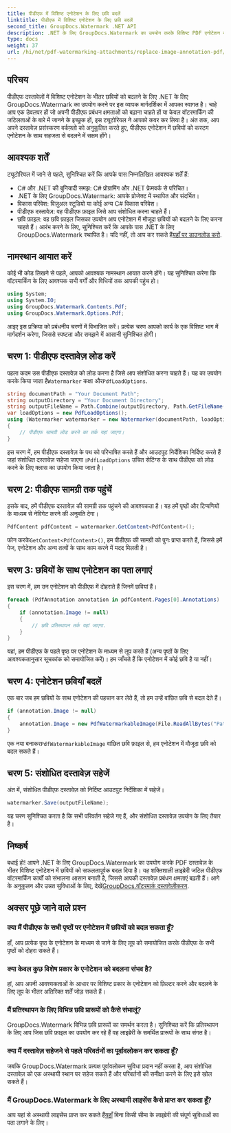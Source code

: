 ```yaml
---
title: पीडीएफ में विशिष्ट एनोटेशन के लिए छवि बदलें
linktitle: पीडीएफ में विशिष्ट एनोटेशन के लिए छवि बदलें
second_title: GroupDocs.Watermark .NET API
description: .NET के लिए GroupDocs.Watermark का उपयोग करके विशिष्ट PDF एनोटेशन में छवियों को बदलने का तरीका जानें। यह विस्तृत मार्गदर्शिका दस्तावेज़ों को लोड करने से लेकर परिवर्तनों को सहेजने तक सब कुछ कवर करती है।
type: docs
weight: 37
url: /hi/net/pdf-watermarking-attachments/replace-image-annotation-pdf/
---
```

## परिचय
पीडीएफ दस्तावेज़ों में विशिष्ट एनोटेशन के भीतर छवियों को बदलने के लिए .NET के लिए GroupDocs.Watermark का उपयोग करने पर इस व्यापक मार्गदर्शिका में आपका स्वागत है। चाहे आप एक डेवलपर हों जो अपनी पीडीएफ प्रबंधन क्षमताओं को बढ़ाना चाहते हों या केवल वॉटरमार्किंग की जटिलताओं के बारे में जानने के इच्छुक हों, इस ट्यूटोरियल ने आपको कवर कर लिया है। अंत तक, आप अपने दस्तावेज़ प्रसंस्करण वर्कफ़्लो को अनुकूलित करते हुए, पीडीएफ एनोटेशन में छवियों को कस्टम एनोटेशन के साथ सहजता से बदलने में सक्षम होंगे।
## आवश्यक शर्तें
ट्यूटोरियल में जाने से पहले, सुनिश्चित करें कि आपके पास निम्नलिखित आवश्यक शर्तें हैं:
- C# और .NET की बुनियादी समझ: C# प्रोग्रामिंग और .NET फ्रेमवर्क से परिचित।
- .NET के लिए GroupDocs.Watermark: आपके प्रोजेक्ट में स्थापित और संदर्भित।
- विकास परिवेश: विज़ुअल स्टूडियो या कोई अन्य C# विकास परिवेश।
- पीडीएफ दस्तावेज़: वह पीडीएफ फ़ाइल जिसे आप संशोधित करना चाहते हैं।
- छवि फ़ाइल: वह छवि फ़ाइल जिसका उपयोग आप एनोटेशन में मौजूदा छवियों को बदलने के लिए करना चाहते हैं।
 आरंभ करने के लिए, सुनिश्चित करें कि आपके पास .NET के लिए GroupDocs.Watermark स्थापित है। यदि नहीं, तो आप कर सकते हैं[यहाँ पर डाउनलोड करो](https://releases.groupdocs.com/Watermark/net/).
## नामस्थान आयात करें
कोई भी कोड लिखने से पहले, आपको आवश्यक नामस्थान आयात करने होंगे। यह सुनिश्चित करेगा कि वॉटरमार्किंग के लिए आवश्यक सभी वर्गों और विधियों तक आपकी पहुंच हो।
```csharp
using System;
using System.IO;
using GroupDocs.Watermark.Contents.Pdf;
using GroupDocs.Watermark.Options.Pdf;
```
आइए इस प्रक्रिया को प्रबंधनीय चरणों में विभाजित करें। प्रत्येक चरण आपको कार्य के एक विशिष्ट भाग में मार्गदर्शन करेगा, जिससे स्पष्टता और समझने में आसानी सुनिश्चित होगी।
## चरण 1: पीडीएफ दस्तावेज़ लोड करें
 पहला कदम उस पीडीएफ दस्तावेज़ को लोड करना है जिसे आप संशोधित करना चाहते हैं। यह का उपयोग करके किया जाता है`Watermarker` कक्षा और`PdfLoadOptions`.

```csharp
string documentPath = "Your Document Path";
string outputDirectory = "Your Document Directory";
string outputFileName = Path.Combine(outputDirectory, Path.GetFileName(documentPath));
var loadOptions = new PdfLoadOptions();
using (Watermarker watermarker = new Watermarker(documentPath, loadOptions))
{
    // पीडीएफ सामग्री लोड करने का तर्क यहां जाएगा।
}
```
 इस चरण में, हम पीडीएफ दस्तावेज़ के पथ को परिभाषित करते हैं और आउटपुट निर्देशिका निर्दिष्ट करते हैं जहां संशोधित दस्तावेज़ सहेजा जाएगा।`PdfLoadOptions` उचित सेटिंग्स के साथ पीडीएफ को लोड करने के लिए क्लास का उपयोग किया जाता है।
## चरण 2: पीडीएफ सामग्री तक पहुंचें
इसके बाद, हमें पीडीएफ दस्तावेज़ की सामग्री तक पहुंचने की आवश्यकता है। यह हमें पृष्ठों और टिप्पणियों के माध्यम से नेविगेट करने की अनुमति देगा।

```csharp
PdfContent pdfContent = watermarker.GetContent<PdfContent>();
```
 फोन करके`GetContent<PdfContent>()`, हम पीडीएफ की सामग्री को पुनः प्राप्त करते हैं, जिससे हमें पेज, एनोटेशन और अन्य तत्वों के साथ काम करने में मदद मिलती है।
## चरण 3: छवियों के साथ एनोटेशन का पता लगाएं
इस चरण में, हम उन एनोटेशन को पीडीएफ में दोहराते हैं जिनमें छवियां हैं।

```csharp
foreach (PdfAnnotation annotation in pdfContent.Pages[0].Annotations)
{
    if (annotation.Image != null)
    {
        // छवि प्रतिस्थापन तर्क यहां जाएगा.
    }
}
```
यहां, हम पीडीएफ के पहले पृष्ठ पर एनोटेशन के माध्यम से लूप करते हैं (अन्य पृष्ठों के लिए आवश्यकतानुसार सूचकांक को समायोजित करें)। हम जाँचते हैं कि एनोटेशन में कोई छवि है या नहीं।
## चरण 4: एनोटेशन छवियाँ बदलें
एक बार जब हम छवियों के साथ एनोटेशन की पहचान कर लेते हैं, तो हम उन्हें वांछित छवि से बदल देते हैं।

```csharp
if (annotation.Image != null)
{
    annotation.Image = new PdfWatermarkableImage(File.ReadAllBytes("Path to Your Image File"));
}
```
 एक नया बनाकर`PdfWatermarkableImage` वांछित छवि फ़ाइल से, हम एनोटेशन में मौजूदा छवि को बदल सकते हैं।
## चरण 5: संशोधित दस्तावेज़ सहेजें
अंत में, संशोधित पीडीएफ दस्तावेज़ को निर्दिष्ट आउटपुट निर्देशिका में सहेजें।

```csharp
watermarker.Save(outputFileName);
```
यह चरण सुनिश्चित करता है कि सभी परिवर्तन सहेजे गए हैं, और संशोधित दस्तावेज़ उपयोग के लिए तैयार है।
## निष्कर्ष
बधाई हो! आपने .NET के लिए GroupDocs.Watermark का उपयोग करके PDF दस्तावेज़ के भीतर विशिष्ट एनोटेशन में छवियों को सफलतापूर्वक बदल दिया है। यह शक्तिशाली लाइब्रेरी जटिल पीडीएफ वॉटरमार्किंग कार्यों को संभालना आसान बनाती है, जिससे आपकी दस्तावेज़ प्रबंधन क्षमताएं बढ़ती हैं। आगे के अनुकूलन और उन्नत सुविधाओं के लिए, देखें[GroupDocs.वॉटरमार्क दस्तावेज़ीकरण](https://reference.groupdocs.com/Watermark/net/).
## अक्सर पूछे जाने वाले प्रश्न
### क्या मैं पीडीएफ के सभी पृष्ठों पर एनोटेशन में छवियों को बदल सकता हूँ?
हाँ, आप प्रत्येक पृष्ठ के एनोटेशन के माध्यम से जाने के लिए लूप को समायोजित करके पीडीएफ के सभी पृष्ठों को दोहरा सकते हैं।
### क्या केवल कुछ विशेष प्रकार के एनोटेशन को बदलना संभव है?
हां, आप अपनी आवश्यकताओं के आधार पर विशिष्ट प्रकार के एनोटेशन को फ़िल्टर करने और बदलने के लिए लूप के भीतर अतिरिक्त शर्तें जोड़ सकते हैं।
### मैं प्रतिस्थापन के लिए विभिन्न छवि प्रारूपों को कैसे संभालूं?
GroupDocs.Watermark विभिन्न छवि प्रारूपों का समर्थन करता है। सुनिश्चित करें कि प्रतिस्थापन के लिए आप जिस छवि फ़ाइल का उपयोग कर रहे हैं वह लाइब्रेरी के समर्थित प्रारूपों के साथ संगत है।
### क्या मैं दस्तावेज़ सहेजने से पहले परिवर्तनों का पूर्वावलोकन कर सकता हूँ?
जबकि GroupDocs.Watermark प्रत्यक्ष पूर्वावलोकन सुविधा प्रदान नहीं करता है, आप संशोधित दस्तावेज़ को एक अस्थायी स्थान पर सहेज सकते हैं और परिवर्तनों की समीक्षा करने के लिए इसे खोल सकते हैं।
### मैं GroupDocs.Watermark के लिए अस्थायी लाइसेंस कैसे प्राप्त कर सकता हूँ?
 आप यहां से अस्थायी लाइसेंस प्राप्त कर सकते हैं[यहाँ](https://purchase.groupdocs.com/temporary-license/) बिना किसी सीमा के लाइब्रेरी की संपूर्ण सुविधाओं का पता लगाने के लिए।